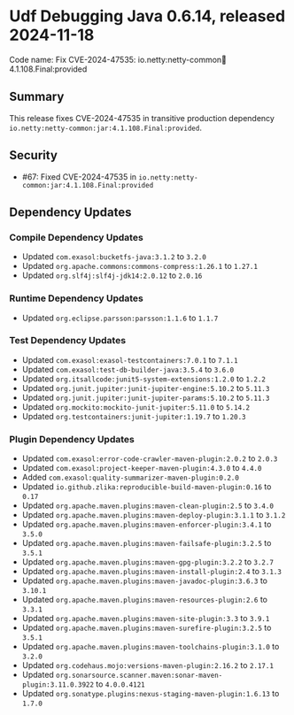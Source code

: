 # Udf Debugging Java 0.6.14, released 2024-11-18

Code name: Fix CVE-2024-47535: io.netty:netty-common:jar:4.1.108.Final:provided

## Summary

This release fixes CVE-2024-47535 in transitive production dependency `io.netty:netty-common:jar:4.1.108.Final:provided`.

## Security

* #67: Fixed CVE-2024-47535 in `io.netty:netty-common:jar:4.1.108.Final:provided`

## Dependency Updates

### Compile Dependency Updates

* Updated `com.exasol:bucketfs-java:3.1.2` to `3.2.0`
* Updated `org.apache.commons:commons-compress:1.26.1` to `1.27.1`
* Updated `org.slf4j:slf4j-jdk14:2.0.12` to `2.0.16`

### Runtime Dependency Updates

* Updated `org.eclipse.parsson:parsson:1.1.6` to `1.1.7`

### Test Dependency Updates

* Updated `com.exasol:exasol-testcontainers:7.0.1` to `7.1.1`
* Updated `com.exasol:test-db-builder-java:3.5.4` to `3.6.0`
* Updated `org.itsallcode:junit5-system-extensions:1.2.0` to `1.2.2`
* Updated `org.junit.jupiter:junit-jupiter-engine:5.10.2` to `5.11.3`
* Updated `org.junit.jupiter:junit-jupiter-params:5.10.2` to `5.11.3`
* Updated `org.mockito:mockito-junit-jupiter:5.11.0` to `5.14.2`
* Updated `org.testcontainers:junit-jupiter:1.19.7` to `1.20.3`

### Plugin Dependency Updates

* Updated `com.exasol:error-code-crawler-maven-plugin:2.0.2` to `2.0.3`
* Updated `com.exasol:project-keeper-maven-plugin:4.3.0` to `4.4.0`
* Added `com.exasol:quality-summarizer-maven-plugin:0.2.0`
* Updated `io.github.zlika:reproducible-build-maven-plugin:0.16` to `0.17`
* Updated `org.apache.maven.plugins:maven-clean-plugin:2.5` to `3.4.0`
* Updated `org.apache.maven.plugins:maven-deploy-plugin:3.1.1` to `3.1.2`
* Updated `org.apache.maven.plugins:maven-enforcer-plugin:3.4.1` to `3.5.0`
* Updated `org.apache.maven.plugins:maven-failsafe-plugin:3.2.5` to `3.5.1`
* Updated `org.apache.maven.plugins:maven-gpg-plugin:3.2.2` to `3.2.7`
* Updated `org.apache.maven.plugins:maven-install-plugin:2.4` to `3.1.3`
* Updated `org.apache.maven.plugins:maven-javadoc-plugin:3.6.3` to `3.10.1`
* Updated `org.apache.maven.plugins:maven-resources-plugin:2.6` to `3.3.1`
* Updated `org.apache.maven.plugins:maven-site-plugin:3.3` to `3.9.1`
* Updated `org.apache.maven.plugins:maven-surefire-plugin:3.2.5` to `3.5.1`
* Updated `org.apache.maven.plugins:maven-toolchains-plugin:3.1.0` to `3.2.0`
* Updated `org.codehaus.mojo:versions-maven-plugin:2.16.2` to `2.17.1`
* Updated `org.sonarsource.scanner.maven:sonar-maven-plugin:3.11.0.3922` to `4.0.0.4121`
* Updated `org.sonatype.plugins:nexus-staging-maven-plugin:1.6.13` to `1.7.0`
